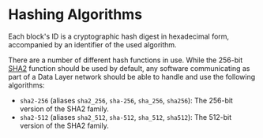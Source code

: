 # Hashing Algorithms
Each block's ID is a cryptographic hash digest in hexadecimal form, accompanied by an identifier of the used algorithm.

There are a number of different hash functions in use. While the 256-bit [SHA2](https://en.wikipedia.org/wiki/SHA-2) function should be used by default, any software communicating as part of a Data Layer network should be able to handle and use the following algorithms:
- `sha2-256` (aliases `sha2_256`, `sha-256`, `sha_256`, `sha256`): The 256-bit version of the SHA2 family.
- `sha2-512` (aliases `sha2_512`, `sha-512`, `sha_512`, `sha512`): The 512-bit version of the SHA2 family.